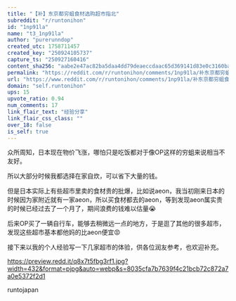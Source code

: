 ```yaml
---
title: "【补】东京都穷蛆食材选购超市指北"
subreddit: "r/runtonihon"
id: "1np91la"
name: "t3_1np91la"
author: "purerunndop"
created_utc: 1758711457
created_key: "250924105737"
capture_ts: "250927160416"
content_sha256: "aabe2e47ac82ba5daa4dd79deaeccdaac65d369141d83e0c3160bae3210e9dd7"
permalink: "https://reddit.com/r/runtonihon/comments/1np91la/补东京都穷蛆食材选购超市指北/"
url: "https://www.reddit.com/r/runtonihon/comments/1np91la/补东京都穷蛆食材选购超市指北/"
domain: "self.runtonihon"
ups: 15
upvote_ratio: 0.94
num_comments: 17
link_flair_text: "经验分享"
link_flair_css_class: ""
over_18: false
is_self: true
---
```


众所周知，日本现在物价飞涨，哪怕只是吃饭都对于像OP这样的穷蛆来说相当不友好。

所以大部分时候我都选择在家自炊，可以省下大量的钱。

但是日本实际上有些超市里卖的食材贵的批爆，比如说aeon，我当初刚来日本的时候因为家附近就有一家aeon，所以买食材都去的aeon，等到发现aeon属实贵的时候已经过去了一个月了，期间浪费的钱难以估量😭

后来OP买了一辆自行车，能够去稍微远一点的地方，于是逛了其他的很多超市，发现这些超市基本都他妈的比aeon便宜😡

接下来以我的个人经验写一下几家超市的体验，供各位润友参考，也欢迎补充。

<https://preview.redd.it/q8x7t5fbg3rf1.jpg?width=432&format=pjpg&auto=webp&s=8035cfa7b7639f4c21bcb72c872a7a0e5372f2d1>

runtojapan
